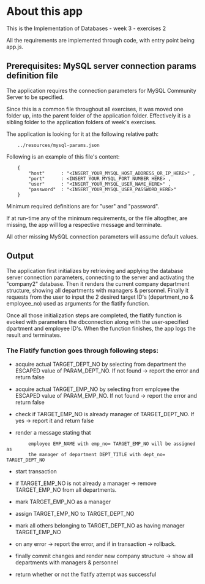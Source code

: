 
# About this app

This is the Implementation of  Databases - week 3 - exercises 2

All the requirements are implemented through code, with entry point being app.js.



## Prerequisites: MySQL server connection params definition file

The application requires the connection parameters for MySQL Community Server to be specified.

Since this is a common file throughout all exercises, it was moved one folder up, into the parent folder of the application folder.
Effectively it is a sibling folder to the application folders of week's exercises.

The application is looking for it at the following relative path:
```
    ../resources/mysql-params.json
```


Following is an example of this file's content:
```
    {
        "host"      : "<INSERT_YOUR_MYSQL_HOST_ADDRESS_OR_IP_HERE>" ,
        "port"      : <INSERT_YOUR_MYSQL_PORT_NUMBER_HERE> ,
        "user"      : "<INSERT_YOUR_MYSQL_USER_NAME_HERE>" ,
        "password"  : "<INSERT_YOUR_MYSQL_USER_PASSWORD_HERE>"
    }
```

Minimum required definitions are for "user" and "password".

If at run-time any of the minimum requirements, or the file altogther, are missing, the app will log a respective message and terminate.

All other missing MySQL connection parameters will assume default values.



## Output

The application first initializes by retrieving and applying the database server connection parameters, connecting to the server and activating the "company2" database. Then it renders the current company department structure, showing all departments with managers & personnel. Finally it requests from the user to input the 2 desired target ID's (department_no & employee_no) used as arguments for the flatify function.

Once all those initialization steps are completed, the flatify function is evoked with parameters the dbconnection along with the user-specified dpartment and employee ID's. When the function finishes, the app logs the result and terminates.


### The Flatify function goes through following steps:

*   acquire actual TARGET_DEPT_NO by selecting from department the ESCAPED value of PARAM_DEPT_NO. If not found -> report the error and return false

*   acquire actual TARGET_EMP_NO by selecting from employee the ESCAPED value of PARAM_EMP_NO. If not found -> report the error and return false

*   check if TARGET_EMP_NO is already manager of TARGET_DEPT_NO. If yes -> report it and return false

*   render a message stating that
```
        employee EMP_NAME with emp_no= TARGET_EMP_NO will be assigned as
        the manager of department DEPT_TITLE with dept_no= TARGET_DEPT_NO
```

*   start transaction

*   if TARGET_EMP_NO is not already a manager -> remove TARGET_EMP_NO from all departments.

*   mark TARGET_EMP_NO as a manager

*   assign TARGET_EMP_NO to TARGET_DEPT_NO

*   mark all others belonging to TARGET_DEPT_NO as having manager TARGET_EMP_NO

*   on any error -> report the error, and if in transaction -> rollback.

*   finally commit changes and render new company structure -> show all departments with managers & personnel

*   return whether or not the flatify attempt was successful

